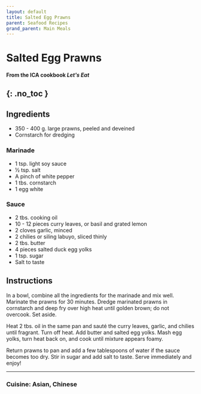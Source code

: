 ```yaml
---
layout: default
title: Salted Egg Prawns
parent: Seafood Recipes
grand_parent: Main Meals
---
```


# Salted Egg Prawns
#### From the ICA cookbook <i>Let's Eat</i>
{: .no_toc }
---

## Ingredients
<ul>
	<li>350 - 400 g. large prawns, peeled and deveined</li>
	<li>Cornstarch for dredging</li>
</ul>

### Marinade
<ul>
	<li>1 tsp. light soy sauce</li>
	<li>½ tsp. salt</li>
	<li>A pinch of white pepper</li>
	<li>1 tbs. cornstarch</li>
	<li>1 egg white</li>
</ul>

### Sauce
<ul>
	<li>2 tbs. cooking oil</li>
	<li>10 - 12 pieces curry leaves, or basil and grated lemon</li>
	<li>2 cloves garlic, minced</li>
	<li>2 chilies or siling labuyo, sliced thinly</li>
	<li>2 tbs. butter</li>
	<li>4 pieces salted duck egg yolks</li>
	<li>1 tsp. sugar</li>
	<li>Salt to taste</li>
</ul>

## Instructions

In a bowl, combine all the ingredients for the marinade and mix well. Marinate the prawns for 30 minutes. Dredge marinated prawns in cornstarch and deep fry over high heat until golden brown; do not overcook. Set aside.

Heat 2 tbs. oil in the same pan and sauté the curry leaves, garlic, and chilies until fragrant. Turn off heat. Add butter and salted egg yolks. Mash egg yolks, turn heat back on, and cook until mixture appears foamy.

Return prawns to pan and add a few tablespoons of water if the sauce becomes too dry. Stir in sugar and add salt to taste. Serve immediately and enjoy!

--- 

### Cuisine: Asian, Chinese